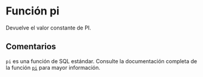 ﻿---
SidebarGroup: "p"
Autogenerated: true
---

# Función  pi

Devuelve el valor constante de PI.

## Comentarios 

`pi` es una función de SQL estándar. Consulte la documentación completa de la función [`pi`](https://learn.microsoft.com/es-es/sql/t-sql/functions/pi-transact-sql) para mayor información.
